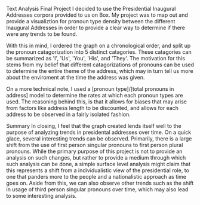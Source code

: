 Text Analysis Final Project
I decided to use the Presidential Inaugural Addresses corpora provided to us on Box. My project was to map out and provide a visualiztion for pronoun type density between the different Inaugural Addresses in order to provide a clear way to determine if there were any trends to be found.

With this in mind, I ordered the graph on a chronological order, and split up the pronoun catagorization into 5 distinct catagories. These catagories can be summarized as 'I', 'Us', 'You', 'His', and 'They'. The motivation for this stems from my belief that different catagorizations of pronouns can be used to determine the entire theme of the address, which may in turn tell us more about the enviroment at the time the address was given.

On a more technical note, I used a [pronoun type]/[total pronouns in address] model to determine the rates at which each pronoun types are used. The reasoning behind this, is that it allows for biases that may arise from factors like address length to be discounted, and allows for each address to be observed in a fairly isolated fashion.

Summary
In closing, I feel that the graph created lends itself well to the purpose of analyzing trends in presidental addresses over time. On a quick glace, several interesting trends can be observed. Primarily, there is a large shift from the use of first person singular pronouns to first person plural pronouns. While the primary purpose of this project is not to provide an analysis on such changes, but rather to provide a medium through which such analysis can be done, a simple surface level analysis might claim that this represents a shift from a individualistic view of the presidential role, to one that panders more to the people and a nationalistic approach as time goes on. Aside from this, we can also observe other trends such as the shift in usage of third person singular pronouns over time, which may also lead to some interesting analysis.


